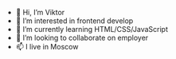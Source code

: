 - 👋 Hi, I’m Viktor
- 👀 I’m interested in frontend develop
- 🌱 I’m currently learning HTML/CSS/JavaScript
- 💞️ I’m looking to collaborate on employer
- 📫 I live in Moscow

<!---
ViktoVi/ViktoVi is a ✨ special ✨ repository because its `README.md` (this file) appears on your GitHub profile.
You can click the Preview link to take a look at your changes.
--->
